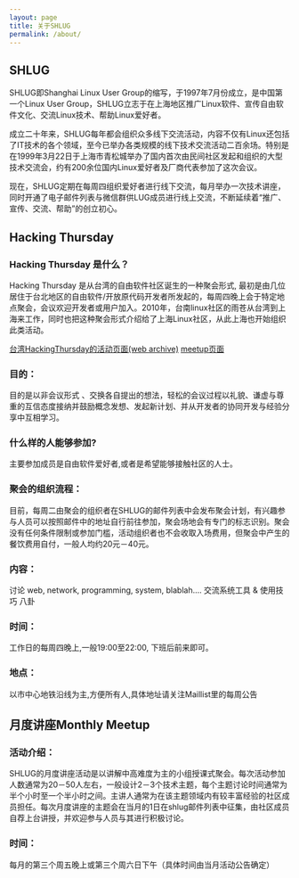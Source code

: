 ```yaml
---
layout: page
title: 关于SHLUG
permalink: /about/
---
```


## SHLUG

SHLUG即Shanghai Linux User Group的缩写，于1997年7月份成立，是中国第一个Linux User Group，SHLUG立志于在上海地区推广Linux软件、宣传自由软件文化、交流Linux技术、帮助Linux爱好者。

成立二十年来，SHLUG每年都会组织众多线下交流活动，内容不仅有Linux还包括了IT技术的各个领域，至今已举办各类规模的线下技术交流活动二百余场。特别是在1999年3月22日于上海市青松城举办了国内首次由民间社区发起和组织的大型技术交流会，约有200余位国内Linux爱好者及厂商代表参加了这次会议。

现在，SHLUG定期在每周四组织爱好者进行线下交流，每月举办一次技术讲座，同时开通了电子邮件列表与微信群供LUG成员进行线上交流，不断延续着“推广、宣传、交流、帮助”的创立初心。

## Hacking Thursday

### Hacking Thursday 是什么？
Hacking Thursday 是从台湾的自由软件社区诞生的一种聚会形式, 最初是由几位居住于台北地区的自由软件/开放原代码开发者所发起的，每周四晚上会于特定地点聚会，会议欢迎开发者或用户加入。2010年，台南linux社区的雨苍从台湾到上海来工作，同时也把这种聚会形式介绍给了上海Linux社区，从此上海也开始组织此类活动。

[台湾HackingThursday的活动页面(web archive)](https://web.archive.org/web/20150427043147/http://hack.ingday.org/) [meetup页面](https://www.meetup.com/hackingthursday/)

### 目的：
目的是以非会议形式 、交换各自提出的想法，轻松的会议过程以礼貌、谦虚与尊重的互信态度接纳并鼓励概念发想、发起新计划、并从开发者的协同开发与经验分享中互相学习。
 

### 什么样的人能够参加?
主要参加成员是自由软件爱好者,或者是希望能够接触社区的人士。
 

### 聚会的组织流程：
目前，每周二由聚会的组织者在SHLUG的邮件列表中会发布聚会计划，有兴趣参与人员可以按照邮件中的地址自行前往参加，聚会场地会有专门的标志识别。聚会没有任何条件限制或参加门槛，活动组织者也不会收取入场费用，但聚会中产生的餐饮费用自付，一般人均约20元－40元。
 
### 内容：
讨论 web, network, programming, system, blablah….
交流系统工具 & 使用技巧
八卦
 

### 时间：
工作日的每周四晚上,一般19:00至22:00, 下班后前来即可。

### 地点：
以市中心地铁沿线为主,方便所有人,具体地址请关注Maillist里的每周公告

## 月度讲座Monthly Meetup

### 活动介绍：

SHLUG的月度讲座活动是以讲解中高难度为主的小组授课式聚会。每次活动参加人数通常为20－50人左右，一般设计2－3个技术主题，每个主题讨论时间通常为半个小时至一个半小时之间。主讲人通常为在该主题领域内有较丰富经验的社区成员担任。每次月度讲座的主题会在当月的1日在shlug邮件列表中征集，由社区成员自荐上台讲授，并欢迎参与人员与其进行积极讨论。

### 时间：

每月的第三个周五晚上或第三个周六日下午（具体时间由当月活动公告确定）
